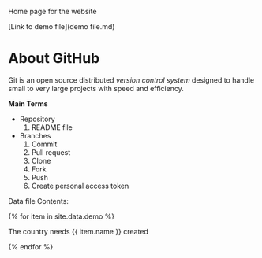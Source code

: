 Home page for the website

[Link to demo file](demo file.md)

# About GitHub
Git is an open source distributed _version control system_ designed to handle small to very large projects with speed and efficiency.

**Main Terms**

- Repository
  1. README file
- Branches
  1. Commit
  2. Pull request
  3. Clone
  4. Fork
  5. Push
  6. Create personal access token

Data file Contents:

{% for item in site.data.demo %}

The country needs {{ item.name }} created

{% endfor %}